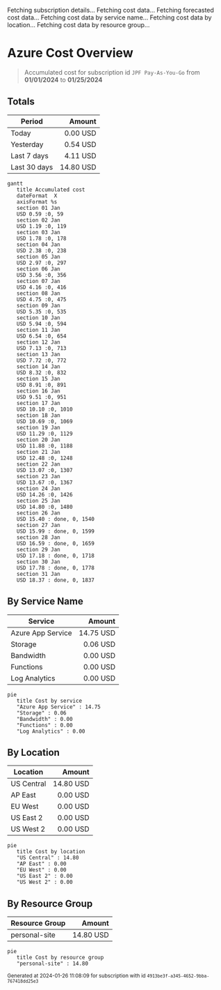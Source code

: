 Fetching subscription details...
Fetching cost data...
Fetching forecasted cost data...
Fetching cost data by service name...
Fetching cost data by location...
Fetching cost data by resource group...
# Azure Cost Overview

> Accumulated cost for subscription id `JPF Pay-As-You-Go` from **01/01/2024** to **01/25/2024**

## Totals

|Period|Amount|
|---|---:|
|Today|0.00 USD|
|Yesterday|0.54 USD|
|Last 7 days|4.11 USD|
|Last 30 days|14.80 USD|

```mermaid
gantt
   title Accumulated cost
   dateFormat  X
   axisFormat %s
   section 01 Jan
   USD 0.59 :0, 59
   section 02 Jan
   USD 1.19 :0, 119
   section 03 Jan
   USD 1.78 :0, 178
   section 04 Jan
   USD 2.38 :0, 238
   section 05 Jan
   USD 2.97 :0, 297
   section 06 Jan
   USD 3.56 :0, 356
   section 07 Jan
   USD 4.16 :0, 416
   section 08 Jan
   USD 4.75 :0, 475
   section 09 Jan
   USD 5.35 :0, 535
   section 10 Jan
   USD 5.94 :0, 594
   section 11 Jan
   USD 6.54 :0, 654
   section 12 Jan
   USD 7.13 :0, 713
   section 13 Jan
   USD 7.72 :0, 772
   section 14 Jan
   USD 8.32 :0, 832
   section 15 Jan
   USD 8.91 :0, 891
   section 16 Jan
   USD 9.51 :0, 951
   section 17 Jan
   USD 10.10 :0, 1010
   section 18 Jan
   USD 10.69 :0, 1069
   section 19 Jan
   USD 11.29 :0, 1129
   section 20 Jan
   USD 11.88 :0, 1188
   section 21 Jan
   USD 12.48 :0, 1248
   section 22 Jan
   USD 13.07 :0, 1307
   section 23 Jan
   USD 13.67 :0, 1367
   section 24 Jan
   USD 14.26 :0, 1426
   section 25 Jan
   USD 14.80 :0, 1480
   section 26 Jan
   USD 15.40 : done, 0, 1540
   section 27 Jan
   USD 15.99 : done, 0, 1599
   section 28 Jan
   USD 16.59 : done, 0, 1659
   section 29 Jan
   USD 17.18 : done, 0, 1718
   section 30 Jan
   USD 17.78 : done, 0, 1778
   section 31 Jan
   USD 18.37 : done, 0, 1837
```

## By Service Name

|Service|Amount|
|---|---:|
|Azure App Service|14.75 USD|
|Storage|0.06 USD|
|Bandwidth|0.00 USD|
|Functions|0.00 USD|
|Log Analytics|0.00 USD|

```mermaid
pie
   title Cost by service
   "Azure App Service" : 14.75
   "Storage" : 0.06
   "Bandwidth" : 0.00
   "Functions" : 0.00
   "Log Analytics" : 0.00
```

## By Location

|Location|Amount|
|---|---:|
|US Central|14.80 USD|
|AP East|0.00 USD|
|EU West|0.00 USD|
|US East 2|0.00 USD|
|US West 2|0.00 USD|

```mermaid
pie
   title Cost by location
   "US Central" : 14.80
   "AP East" : 0.00
   "EU West" : 0.00
   "US East 2" : 0.00
   "US West 2" : 0.00
```

## By Resource Group

|Resource Group|Amount|
|---|---:|
|personal-site|14.80 USD|

```mermaid
pie
   title Cost by resource group
   "personal-site" : 14.80
```

<sup>Generated at 2024-01-26 11:08:09 for subscription with id `4913be3f-a345-4652-9bba-767418dd25e3`</sup>
